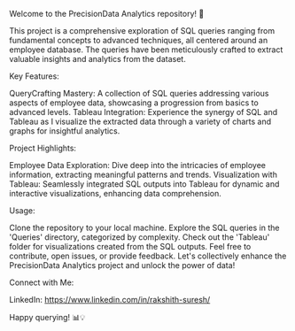 Welcome to the PrecisionData Analytics repository! 🚀

This project is a comprehensive exploration of SQL queries ranging from fundamental concepts to advanced techniques, all centered around an employee database. The queries have been meticulously crafted to extract valuable insights and analytics from the dataset.

Key Features:

QueryCrafting Mastery: A collection of SQL queries addressing various aspects of employee data, showcasing a progression from basics to advanced levels.
Tableau Integration: Experience the synergy of SQL and Tableau as I visualize the extracted data through a variety of charts and graphs for insightful analytics.

Project Highlights:

Employee Data Exploration: Dive deep into the intricacies of employee information, extracting meaningful patterns and trends.
Visualization with Tableau: Seamlessly integrated SQL outputs into Tableau for dynamic and interactive visualizations, enhancing data comprehension.

Usage:

Clone the repository to your local machine.
Explore the SQL queries in the 'Queries' directory, categorized by complexity.
Check out the 'Tableau' folder for visualizations created from the SQL outputs.
Feel free to contribute, open issues, or provide feedback. Let's collectively enhance the PrecisionData Analytics project and unlock the power of data!

Connect with Me:

LinkedIn: https://www.linkedin.com/in/rakshith-suresh/

Happy querying! 📊💡
